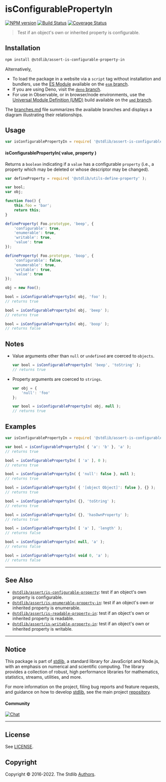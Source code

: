 <!--

@license Apache-2.0

Copyright (c) 2018 The Stdlib Authors.

Licensed under the Apache License, Version 2.0 (the "License");
you may not use this file except in compliance with the License.
You may obtain a copy of the License at

   http://www.apache.org/licenses/LICENSE-2.0

Unless required by applicable law or agreed to in writing, software
distributed under the License is distributed on an "AS IS" BASIS,
WITHOUT WARRANTIES OR CONDITIONS OF ANY KIND, either express or implied.
See the License for the specific language governing permissions and
limitations under the License.

-->

# isConfigurablePropertyIn

[![NPM version][npm-image]][npm-url] [![Build Status][test-image]][test-url] [![Coverage Status][coverage-image]][coverage-url] <!-- [![dependencies][dependencies-image]][dependencies-url] -->

> Test if an object's own or inherited property is configurable.

<section class="installation">

## Installation

```bash
npm install @stdlib/assert-is-configurable-property-in
```

Alternatively,

-   To load the package in a website via a `script` tag without installation and bundlers, use the [ES Module][es-module] available on the [`esm` branch][esm-url].
-   If you are using Deno, visit the [`deno` branch][deno-url].
-   For use in Observable, or in browser/node environments, use the [Universal Module Definition (UMD)][umd] build available on the [`umd` branch][umd-url].

The [branches.md][branches-url] file summarizes the available branches and displays a diagram illustrating their relationships.

</section>

<section class="usage">

## Usage

```javascript
var isConfigurablePropertyIn = require( '@stdlib/assert-is-configurable-property-in' );
```

#### isConfigurablePropertyIn( value, property )

Returns a `boolean` indicating if a `value` has a configurable `property` (i.e., a property which may be deleted or whose descriptor may be changed).

<!-- eslint-disable no-restricted-syntax -->

```javascript
var defineProperty = require( '@stdlib/utils-define-property' );

var bool;
var obj;

function Foo() {
    this.foo = 'bar';
    return this;
}

defineProperty( Foo.prototype, 'beep', {
    'configurable': true,
    'enumerable': true,
    'writable': true,
    'value': true
});

defineProperty( Foo.prototype, 'boop', {
    'configurable': false,
    'enumerable': true,
    'writable': true,
    'value': true
});

obj = new Foo();

bool = isConfigurablePropertyIn( obj, 'foo' );
// returns true

bool = isConfigurablePropertyIn( obj, 'beep' );
// returns true

bool = isConfigurablePropertyIn( obj, 'boop' );
// returns false
```

</section>

<!-- /.usage -->

<section class="notes">

## Notes

-   Value arguments other than `null` or `undefined` are coerced to `objects`.

    ```javascript
    var bool = isConfigurablePropertyIn( 'beep', 'toString' );
    // returns true
    ```

-   Property arguments are coerced to `strings`.

    ```javascript
    var obj = {
        'null': 'foo'
    };

    var bool = isConfigurablePropertyIn( obj, null );
    // returns true
    ```

</section>

<!-- /.notes -->

<section class="examples">

## Examples

<!-- eslint-disable object-curly-newline -->

<!-- eslint no-undef: "error" -->

```javascript
var isConfigurablePropertyIn = require( '@stdlib/assert-is-configurable-property-in' );

var bool = isConfigurablePropertyIn( { 'a': 'b' }, 'a' );
// returns true

bool = isConfigurablePropertyIn( [ 'a' ], 0 );
// returns true

bool = isConfigurablePropertyIn( { 'null': false }, null );
// returns true

bool = isConfigurablePropertyIn( { '[object Object]': false }, {} );
// returns true

bool = isConfigurablePropertyIn( {}, 'toString' );
// returns true

bool = isConfigurablePropertyIn( {}, 'hasOwnProperty' );
// returns true

bool = isConfigurablePropertyIn( [ 'a' ], 'length' );
// returns false

bool = isConfigurablePropertyIn( null, 'a' );
// returns false

bool = isConfigurablePropertyIn( void 0, 'a' );
// returns false
```

</section>

<!-- /.examples -->

<!-- Section for related `stdlib` packages. Do not manually edit this section, as it is automatically populated. -->

<section class="related">

* * *

## See Also

-   <span class="package-name">[`@stdlib/assert/is-configurable-property`][@stdlib/assert/is-configurable-property]</span><span class="delimiter">: </span><span class="description">test if an object's own property is configurable.</span>
-   <span class="package-name">[`@stdlib/assert/is-enumerable-property-in`][@stdlib/assert/is-enumerable-property-in]</span><span class="delimiter">: </span><span class="description">test if an object's own or inherited property is enumerable.</span>
-   <span class="package-name">[`@stdlib/assert/is-readable-property-in`][@stdlib/assert/is-readable-property-in]</span><span class="delimiter">: </span><span class="description">test if an object's own or inherited property is readable.</span>
-   <span class="package-name">[`@stdlib/assert/is-writable-property-in`][@stdlib/assert/is-writable-property-in]</span><span class="delimiter">: </span><span class="description">test if an object's own or inherited property is writable.</span>

</section>

<!-- /.related -->

<!-- Section for all links. Make sure to keep an empty line after the `section` element and another before the `/section` close. -->


<section class="main-repo" >

* * *

## Notice

This package is part of [stdlib][stdlib], a standard library for JavaScript and Node.js, with an emphasis on numerical and scientific computing. The library provides a collection of robust, high performance libraries for mathematics, statistics, streams, utilities, and more.

For more information on the project, filing bug reports and feature requests, and guidance on how to develop [stdlib][stdlib], see the main project [repository][stdlib].

#### Community

[![Chat][chat-image]][chat-url]

---

## License

See [LICENSE][stdlib-license].


## Copyright

Copyright &copy; 2016-2022. The Stdlib [Authors][stdlib-authors].

</section>

<!-- /.stdlib -->

<!-- Section for all links. Make sure to keep an empty line after the `section` element and another before the `/section` close. -->

<section class="links">

[npm-image]: http://img.shields.io/npm/v/@stdlib/assert-is-configurable-property-in.svg
[npm-url]: https://npmjs.org/package/@stdlib/assert-is-configurable-property-in

[test-image]: https://github.com/stdlib-js/assert-is-configurable-property-in/actions/workflows/test.yml/badge.svg?branch=main
[test-url]: https://github.com/stdlib-js/assert-is-configurable-property-in/actions/workflows/test.yml?query=branch:main

[coverage-image]: https://img.shields.io/codecov/c/github/stdlib-js/assert-is-configurable-property-in/main.svg
[coverage-url]: https://codecov.io/github/stdlib-js/assert-is-configurable-property-in?branch=main

<!--

[dependencies-image]: https://img.shields.io/david/stdlib-js/assert-is-configurable-property-in.svg
[dependencies-url]: https://david-dm.org/stdlib-js/assert-is-configurable-property-in/main

-->

[chat-image]: https://img.shields.io/gitter/room/stdlib-js/stdlib.svg
[chat-url]: https://gitter.im/stdlib-js/stdlib/

[stdlib]: https://github.com/stdlib-js/stdlib

[stdlib-authors]: https://github.com/stdlib-js/stdlib/graphs/contributors

[umd]: https://github.com/umdjs/umd
[es-module]: https://developer.mozilla.org/en-US/docs/Web/JavaScript/Guide/Modules

[deno-url]: https://github.com/stdlib-js/assert-is-configurable-property-in/tree/deno
[umd-url]: https://github.com/stdlib-js/assert-is-configurable-property-in/tree/umd
[esm-url]: https://github.com/stdlib-js/assert-is-configurable-property-in/tree/esm
[branches-url]: https://github.com/stdlib-js/assert-is-configurable-property-in/blob/main/branches.md

[stdlib-license]: https://raw.githubusercontent.com/stdlib-js/assert-is-configurable-property-in/main/LICENSE

<!-- <related-links> -->

[@stdlib/assert/is-configurable-property]: https://github.com/stdlib-js/assert-is-configurable-property

[@stdlib/assert/is-enumerable-property-in]: https://github.com/stdlib-js/assert-is-enumerable-property-in

[@stdlib/assert/is-readable-property-in]: https://github.com/stdlib-js/assert-is-readable-property-in

[@stdlib/assert/is-writable-property-in]: https://github.com/stdlib-js/assert-is-writable-property-in

<!-- </related-links> -->

</section>

<!-- /.links -->
